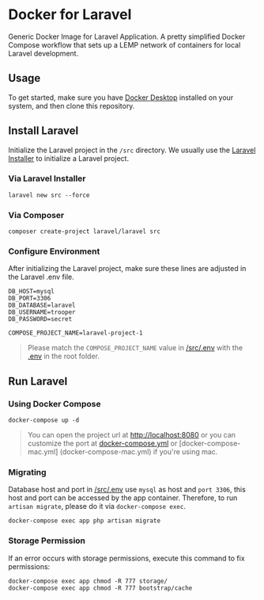 # Docker for Laravel
Generic Docker Image for Laravel Application. A pretty simplified Docker Compose workflow that sets up a LEMP network of containers for local Laravel development.

## Usage
To get started, make sure you have [Docker Desktop](https://docs.docker.com/docker-for-mac/install/) installed on your system, and then clone this repository.

## Install Laravel
Initialize the Laravel project in the `/src` directory. We usually use the [Laravel Installer](https://laravel.com/docs/10.x/installation#installing-laravel) to initialize a Laravel project.

### Via Laravel Installer
```
laravel new src --force
```

### Via Composer
```
composer create-project laravel/laravel src
```

### Configure Environment
After initializing the Laravel project, make sure these lines are adjusted in the Laravel .env file.

```
DB_HOST=mysql
DB_PORT=3306
DB_DATABASE=laravel
DB_USERNAME=trooper
DB_PASSWORD=secret

COMPOSE_PROJECT_NAME=laravel-project-1
```

> Please match the `COMPOSE_PROJECT_NAME` value in [/src/.env](/src/.env) with the [.env](.env) in the root folder.

## Run Laravel
### Using Docker Compose

```
docker-compose up -d
```

> You can open the project url at [http://localhost:8080](http://localhost:8080) or you can customize the port at [docker-compose.yml](docker-compose.yml) or [docker-compose-mac.yml] (docker-compose-mac.yml) if you're using mac.

### Migrating
Database host and port in [/src/.env](/src/.env) use `mysql` as host and `port 3306`, this host and port can be accessed by the app container. Therefore, to run `artisan migrate`, please do it via `docker-compose exec`.

```
docker-compose exec app php artisan migrate
```

### Storage Permission
If an error occurs with storage permissions, execute this command to fix permissions:

```
docker-compose exec app chmod -R 777 storage/
docker-compose exec app chmod -R 777 bootstrap/cache
```